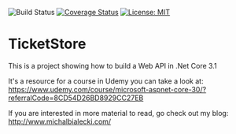 ![Build Status](https://github.com/mikuam/TicketStore/workflows/.NET%20Core/badge.svg?branch=github-actions) [![Coverage Status](https://coveralls.io/repos/github/mikuam/TicketStore/badge.svg?branch=github-actions)](https://coveralls.io/github/mikuam/TicketStore?branch=github-actions) [![License: MIT](https://img.shields.io/badge/License-MIT-green.svg)](https://github.com/mikuam/TicketStore/blob/master/LICENSE)

# TicketStore
This is a project showing how to build a Web API in .Net Core 3.1

It's a resource for a course in Udemy you can take a look at:
https://www.udemy.com/course/microsoft-aspnet-core-30/?referralCode=8CD54D26BD8929CC27EB

If you are interested in more material to read, go check out my blog: http://www.michalbialecki.com/
